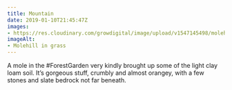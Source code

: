 ```yaml
---
title: Mountain
date: 2019-01-10T21:45:47Z
images: 
- https://res.cloudinary.com/growdigital/image/upload/v1547145498/molehill-863D2E17.jpg
imageAlt: 
- Molehill in grass
---
```


A mole in the #ForestGarden very kindly brought up some of the light clay loam soil. It’s gorgeous stuff, crumbly and almost orangey, with a few stones and slate bedrock not far beneath.
